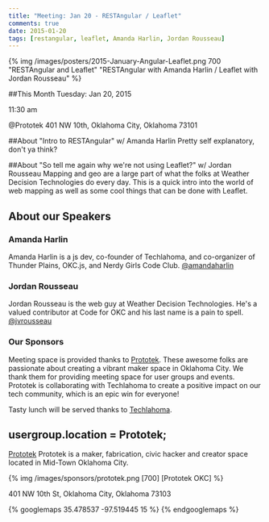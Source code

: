 ```yaml
---
title: "Meeting: Jan 20 - RESTAngular / Leaflet"
comments: true
date: 2015-01-20
tags: [restangular, leaflet, Amanda Harlin, Jordan Rousseau]
---
```

{% img  /images/posters/2015-January-Angular-Leaflet.png 700  "RESTAngular and Leaflet" "RESTAngular with Amanda Harlin / Leaflet with Jordan Rousseau" %}

##This Month
Tuesday: Jan 20, 2015

11:30 am

@Prototek
401 NW 10th,
Oklahoma City, Oklahoma
73101


##About "Intro to RESTAngular" w/ Amanda Harlin
Pretty self explanatory, don't ya think?

##About "So tell me again why we're not using Leaflet?" w/ Jordan Rousseau
Mapping and geo are a large part of what the folks at Weather Decision Technologies do every day. This is a quick intro into the world of web mapping as well as some cool things that can be done with Leaflet.

<!-- more -->

## About our Speakers

### Amanda Harlin

Amanda Harlin is a js dev, co-founder of Techlahoma, and co-organizer of Thunder Plains, OKC.js, and Nerdy Girls Code Club.
[@amandaharlin](https://twitter.com/amandaharlin)

### Jordan Rousseau

Jordan Rousseau is the web guy at Weather Decision Technologies. He's a valued contributor at Code for OKC and his last name is a pain to spell.
[@jvrousseau](https://twitter.com/jvrousseau)

### Our Sponsors
Meeting space is provided thanks to [Prototek](http://www.prototekokc.com). These awesome folks are passionate about creating a vibrant maker space in Oklahoma City. We thank them for providing meeting space for user groups and events. Prototek is collaborating with Techlahoma to create a positive impact on our tech community, which is an epic win for everyone!

Tasty lunch will be served thanks to [Techlahoma](http://techlahoma.org/).

## usergroup.location = Prototek;

[Prototek](http://prototekokc.com/) Prototek is a maker, fabrication, civic hacker and creator space located in Mid-Town Oklahoma City.

{% img  /images/sponsors/prototek.png [700] [Prototek OKC] %}

401 NW 10th St, Oklahoma City, Oklahoma 73103

{% googlemaps 35.478537 -97.519445 15 %}
{% endgooglemaps %}